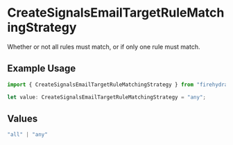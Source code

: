 # CreateSignalsEmailTargetRuleMatchingStrategy

Whether or not all rules must match, or if only one rule must match.

## Example Usage

```typescript
import { CreateSignalsEmailTargetRuleMatchingStrategy } from "firehydrant/models/components";

let value: CreateSignalsEmailTargetRuleMatchingStrategy = "any";
```

## Values

```typescript
"all" | "any"
```